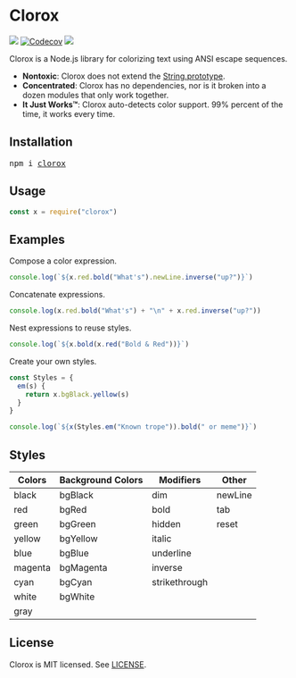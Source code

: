 # Clorox
[![](http://img.shields.io/travis/JorgeBucaran/clorox.svg)](https://travis-ci.org/JorgeBucaran/clorox)
[![Codecov](https://img.shields.io/codecov/c/github/JorgeBucaran/clorox/master.svg)](https://codecov.io/gh/JorgeBucaran/clorox)
[![](https://img.shields.io/npm/v/clorox.svg)](https://www.npmjs.org/package/clorox)

Clorox is a Node.js library for colorizing text using ANSI escape sequences.

* **Nontoxic**: Clorox does not extend the [String.prototype](https://developer.mozilla.org/en-US/docs/Web/JavaScript/Reference/Global_Objects/String/prototype).
* **Concentrated**: Clorox has no dependencies, nor is it broken into a dozen modules that only work together.
* **It Just Works™**: Clorox auto-detects color support. 99% percent of the time, it works every time.

## Installation

<pre>
npm i <a href="https://www.npmjs.com/package/clorox">clorox</a>
</pre>

## Usage

```jsx
const x = require("clorox")
```

## Examples

Compose a color expression.

```jsx
console.log(`${x.red.bold("What's").newLine.inverse("up?")}`)
```

Concatenate expressions.

```jsx
console.log(x.red.bold("What's") + "\n" + x.red.inverse("up?"))
```

Nest expressions to reuse styles.

```jsx
console.log(`${x.bold(x.red("Bold & Red"))}`)
```

Create your own styles.

```jsx
const Styles = {
  em(s) {
    return x.bgBlack.yellow(s)
  }
}

console.log(`${x(Styles.em("Known trope")).bold(" or meme")}`)
```

## Styles

| Colors  | Background Colors | Modifiers     | Other   |
|---------|-------------------|---------------|---------|
| black   | bgBlack           | dim           | newLine |
| red     | bgRed             | bold          | tab     |
| green   | bgGreen           | hidden        | reset   |
| yellow  | bgYellow          | italic        |         |
| blue    | bgBlue            | underline     |         |
| magenta | bgMagenta         | inverse       |         |
| cyan    | bgCyan            | strikethrough |         |
| white   | bgWhite           |               |         |
| gray    |                   |               |         |

## License

Clorox is MIT licensed. See [LICENSE](LICENSE.md).
